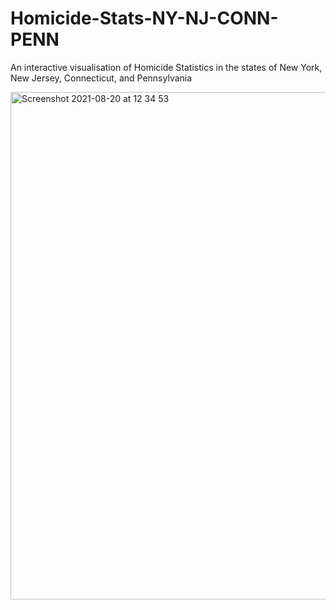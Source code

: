 # Homicide-Stats-NY-NJ-CONN-PENN
An interactive visualisation of Homicide Statistics in the states of New York, New Jersey, Connecticut, and Pennsylvania

<img width="812" alt="Screenshot 2021-08-20 at 12 34 53" src="https://user-images.githubusercontent.com/81429502/130227463-bf39683e-b3d1-4aff-85c4-bfd2255bbbf2.png">
